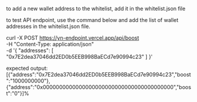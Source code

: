to add a new wallet address to the whitelist, add it in the whitelist.json file

to test API endpoint, use the command below and add the list of wallet addresses in the whitelist.json file. 

curl -X POST https://yn-endpoint.vercel.app/api/boost \
  -H "Content-Type: application/json" \
  -d '{
    "addresses": [
      "0x7E2dea37046dd2ED0b5EEB998BaECd7e90994c23"
    ]
  }'

expected output: [{"address":"0x7E2dea37046dd2ED0b5EEB998BaECd7e90994c23","boost":"1000000000"},{"address":"0x0000000000000000000000000000000000000000","boost":"0"}]%    